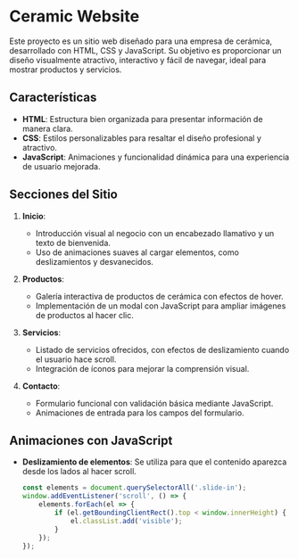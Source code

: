 # Ceramic Website

Este proyecto es un sitio web diseñado para una empresa de cerámica, desarrollado con HTML, CSS y JavaScript. Su objetivo es proporcionar un diseño visualmente atractivo, interactivo y fácil de navegar, ideal para mostrar productos y servicios.

## Características

- **HTML**: Estructura bien organizada para presentar información de manera clara.
- **CSS**: Estilos personalizables para resaltar el diseño profesional y atractivo.
- **JavaScript**: Animaciones y funcionalidad dinámica para una experiencia de usuario mejorada.

## Secciones del Sitio

1. **Inicio**:
   - Introducción visual al negocio con un encabezado llamativo y un texto de bienvenida.
   - Uso de animaciones suaves al cargar elementos, como deslizamientos y desvanecidos.
   
2. **Productos**:
   - Galería interactiva de productos de cerámica con efectos de hover.
   - Implementación de un modal con JavaScript para ampliar imágenes de productos al hacer clic.

3. **Servicios**:
   - Listado de servicios ofrecidos, con efectos de deslizamiento cuando el usuario hace scroll.
   - Integración de íconos para mejorar la comprensión visual.

4. **Contacto**:
   - Formulario funcional con validación básica mediante JavaScript.
   - Animaciones de entrada para los campos del formulario.

## Animaciones con JavaScript

- **Deslizamiento de elementos**: Se utiliza para que el contenido aparezca desde los lados al hacer scroll.
  ```javascript
  const elements = document.querySelectorAll('.slide-in');
  window.addEventListener('scroll', () => {
      elements.forEach(el => {
          if (el.getBoundingClientRect().top < window.innerHeight) {
              el.classList.add('visible');
          }
      });
  });
